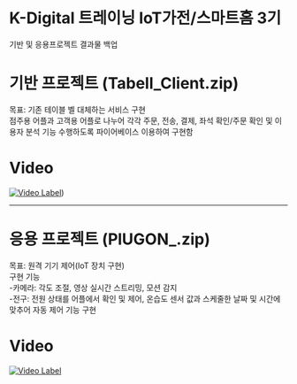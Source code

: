 # K-Digital 트레이닝 IoT가전/스마트홈 3기
기반 및 응용프로젝트 결과물 백업

# 기반 프로젝트 (Tabell_Client.zip) <br/>
목표: 기존 테이블 벨 대체하는 서비스 구현 <br/>
점주용 어플과 고객용 어플로 나누어 각각 주문, 전송, 결제, 좌석 확인/주문 확인 및 이용자 분석 기능 수행하도록 파이어베이스 이용하여 구현함 <br/>

# Video
[![Video Label](http://img.youtube.com/vi/x_S11SA8ZeU/0.jpg)](https://youtu.be/x_S11SA8ZeU))<br/>

****

# 응용 프로젝트 (PlUGON_.zip)<br/>
목표: 원격 기기 제어(IoT 장치 구현) <br/>
구현 기능 <br/>
-카메라: 각도 조절, 영상 실시간 스트리밍, 모션 감지 <br/>
-전구: 전원 상태를 어플에서 확인 및 제어, 온습도 센서 값과 스케줄한 날짜 및 시간에 맞추어 자동 제어 기능 구현<br/>

# Video <br/>
[![Video Label](http://img.youtube.com/vi/gjzlvsAGJss/0.jpg)](https://youtu.be/gjzlvsAGJss)<br/>
